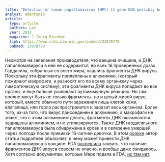 ```yaml
---
title: "Detection of human papillomavirus (HPV) L1 gene DNA possibly bound to particulate aluminum adjuvant in the HPV vaccine Gardasil"
analyst: amantonio
article:
  type: article
  authors: Lee
  year: 2012
  magazine: J Inorg Biochem
  link: https://www.ncbi.nlm.nih.gov/pubmed/23078778
  pubmed: 23078778
---
```


Несмотря на заявления производителя, что вакцина очищена, и ДНК папилломавируса в ней не содержится, во всех 16 проверенных дозах Гардасила, собранных со всего мира, нашлись фрагменты ДНК вируса.
Поскольку эти фрагменты прилеплены к алюминию, (который пожирают макрофаги, и разносят его по всему организму через лимфатическую систему), эти фрагменты ДНК вируса попадают во все органы, и еще больше усиливают аутоиммунную реакцию. Но там вполне могут быть не только фрагменты, но и целый живой вирус, который, вместо обычного пути заражения лишь клеток кожи, влагалища, или горла распространится и заразит весь организм. Более того, из-за того, что вирус присоединен к алюминию, а макрофаги не знают, что с этим алюминием делать, фрагменты ДНК оказываются защищены алюминием, и не утилизируются.
 Также ДНК гардасильного папилломавируса была обнаружена в крови и в селезенке умершей через полгода после прививки 16-летней девочки.
В этом [ролике](http://www.youtube.com/watch?v=y7hjwXODy_8) автор статьи подробнее объясняет, к чему может привести ДНК папилломавируса в вакцине.
FDA [поспешила](https://www.fda.gov/biologicsbloodvaccines/vaccines/approvedproducts/ucm276859.htm) заявить, что наличие фрагментов ДНК вируса совсем не опасно, и вообще даже ожидалось. Хотя согласно документам, которые Мерк подала в FDA, [их там нет](https://www.fda.gov/ohrms/dockets/ac/06/briefing/2006-4222B1.pdf).
